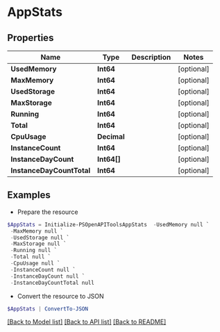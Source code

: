 # AppStats
## Properties

Name | Type | Description | Notes
------------ | ------------- | ------------- | -------------
**UsedMemory** | **Int64** |  | [optional] 
**MaxMemory** | **Int64** |  | [optional] 
**UsedStorage** | **Int64** |  | [optional] 
**MaxStorage** | **Int64** |  | [optional] 
**Running** | **Int64** |  | [optional] 
**Total** | **Int64** |  | [optional] 
**CpuUsage** | **Decimal** |  | [optional] 
**InstanceCount** | **Int64** |  | [optional] 
**InstanceDayCount** | **Int64[]** |  | [optional] 
**InstanceDayCountTotal** | **Int64** |  | [optional] 

## Examples

- Prepare the resource
```powershell
$AppStats = Initialize-PSOpenAPIToolsAppStats  -UsedMemory null `
 -MaxMemory null `
 -UsedStorage null `
 -MaxStorage null `
 -Running null `
 -Total null `
 -CpuUsage null `
 -InstanceCount null `
 -InstanceDayCount null `
 -InstanceDayCountTotal null
```

- Convert the resource to JSON
```powershell
$AppStats | ConvertTo-JSON
```

[[Back to Model list]](../README.md#documentation-for-models) [[Back to API list]](../README.md#documentation-for-api-endpoints) [[Back to README]](../README.md)

